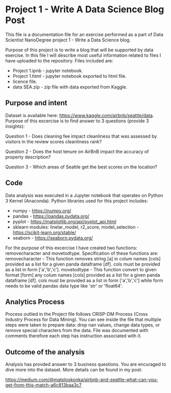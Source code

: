 # Project 1 - Write A Data Science Blog Post
This file is a documentation file for an exercise performed as a part of Data Scientist NanoDegree project 1 - Write a Data Science blog. 

Purpose of this project is to write a blog that will be supported by data exercise. In this file I will describe most useful information related to files I have uploaded to the repository. Files included are:

  - Project 1.ipnb - jupyter notebook.
  - Project 1.html - jupyter notebook exported to html file.
  - licence file.
  - data SEA.zip - zip file with data exported from Kaggle.
 
## Purpose and intent
Dataset is available here: https://www.kaggle.com/airbnb/seattle/data. Purpose of this excercise is to find answer to 3 questions (provide 3 insights):

Question 1 - Does cleaning fee impact cleanliness that was assessed by visitors in the review scores cleanliness rank?

Question 2 - Does the host tenure on AirBnB impact the accuracy of property description?

Question 3 - Which areas of Seattle get the best scores on the location?


## Code
Data analysis was executed in a Jupyter notebook that operates on Python 3 Kernel (Anaconda). Python libraries used for this project includes:

* numpy - https://numpy.org/
* pandas - https://pandas.pydata.org/
* pyplot - https://matplotlib.org/api/pyplot_api.html
* sklearn modules: linelar_model, r2_score, model_selection - https://scikit-learn.org/stable/
* seaborn - https://seaborn.pydata.org/

For the purpose of this excercise I have created two functions: removecharacter and movetodtype.
Specification of these functions are:
removecharacter  - This function removes string [a] in colum names [cols] provided as a list for a given panda dataframe [df]. cols must be provided as a list in form ['a','b','c'].
movetodtype  - This function convert to given format [form] any colum names [cols] provided as a list for a given panda dataframe [df]. cols must be provided as a list in form ['a','b','c'] while form needs to be valid pandas data type like 'str' or 'float64'.

## Analytics Process
Process outlied in the Project file follows CRISP-DM Process (Cross Industry Process for Data Mining). You can see inside the file that multiple steps were taken to prepare data: drop nan values, change data types, or remove special characters from the data. File was documented with comments therefore each step has instruction associated with it. 

## Outcome of the analysis
Analysis has provded answer to 3 business questions. You are encuraged to dive more into the dataset. More details can be found in my post:

https://medium.com/@matploskonka/airbnb-and-seattle-what-can-you-get-from-this-match-a6c813baa3c7

